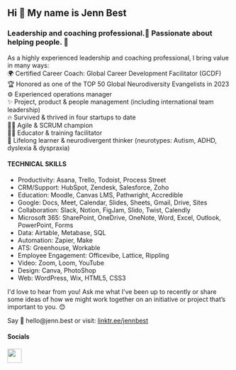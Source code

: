 ## Hi 👋 My name is Jenn Best

### Leadership and coaching professional.🦄 Passionate about helping people. 🫶

<p>As a highly experienced leadership and coaching professional, I bring value in many ways:<br>
🌍 Certified Career Coach: Global Career Development Facilitator (GCDF)<br>
🏆 Honored as one of the TOP 50 Global Neurodiversity Evangelists in 2023<br>
⚙️ Experienced operations manager<br>
✨ Project, product & people management (including international team leadership)<br>
🔥 Survived & thrived in four startups to date<br>
👩‍💻 Agile & SCRUM champion<br>
👩‍🏫 Educator & training facilitator<br>
🧠 Lifelong learner & neurodivergent thinker (neurotypes: Autism, ADHD, dyslexia & dyspraxia)
</p>

#### TECHNICAL SKILLS 
* Productivity: Asana, Trello, Todoist, Process Street 
* CRM/Support: HubSpot, Zendesk, Salesforce, Zoho 
* Education: Moodle, Canvas LMS, Pathwright, Accredible 
* Google: Docs, Meet, Calendar, Slides, Sheets, Gmail, Drive, Sites 
* Collaboration: Slack, Notion, FigJam, Slido, Twist, Calendly 
* Microsoft 365: SharePoint, OneDrive, OneNote, Word, Excel, Outlook, PowerPoint, Forms 
* Data: Airtable, Metabase, SQL 
* Automation: Zapier, Make 
* ATS: Greenhouse, Workable 
* Employee Engagement: Officevibe, Lattice, Rippling 
* Video: Zoom, Loom, YouTube 
* Design: Canva, PhotoShop 
* Web: WordPress, Wix, HTML5, CSS3

<p>I'd love to hear from you! Ask me what I’ve been up to recently or share some ideas of how we might work together on an initiative or project that’s important to you. 😊</p> 

<p>Say 👋 hello@jenn.best or visit: <a href="https://linktr.ee/jennbest" target="_blank" rel="noreferrer">linktr.ee/jennbest</a></p>

#### Socials

<p align="left"> <a href="https://www.linkedin.com/in/coach-jenn/" target="_blank" rel="noreferrer"><img src="https://raw.githubusercontent.com/danielcranney/readme-generator/main/public/icons/socials/linkedin.svg" width="32" height="32" /></a></p>

